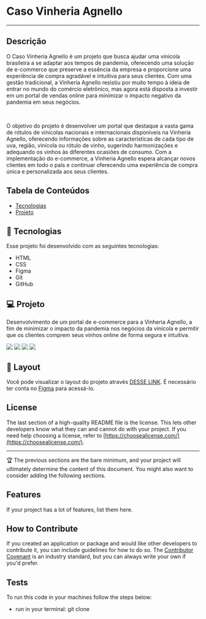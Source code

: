 # Caso Vinheria Agnello

<hr>

## Descrição

O Caso Vinheria Agnello é um projeto que busca ajudar uma vinícola brasileira a se adaptar aos tempos de pandemia, oferecendo uma solução de e-commerce que preserve a essência da empresa e proporcione uma experiência de compra agradável e intuitiva para seus clientes. Com uma gestão tradicional, a Vinheria Agnello resistiu por muito tempo à ideia de entrar no mundo do comércio eletrônico, mas agora está disposta a investir em um portal de vendas online para minimizar o impacto negativo da pandemia em seus negócios.

<br>

O objetivo do projeto é desenvolver um portal que destaque a vasta gama de rótulos de vinícolas nacionais e internacionais disponíveis na Vinheria Agnello, oferecendo informações sobre as características de cada tipo de uva, região, vinícola ou rótulo de vinho, sugerindo harmonizações e adequando os vinhos às diferentes ocasiões de consumo. Com a implementação do e-commerce, a Vinheria Agnello espera alcançar novos clientes em todo o país e continuar oferecendo uma experiência de compra única e personalizada aos seus clientes.

## Tabela de Conteúdos

- [Tecnologias](#tecnologias)
- [Projeto](#projeto)

## 🚀 Tecnologias

Esse projeto foi desenvolvido com as seguintes tecnologias:

- HTML
- CSS
- Figma
- Git
- GitHub

## 💻 Projeto

Desenvolvimento de um portal de e-commerce para a Vinheria Agnello, a fim de minimizar o impacto da pandemia nos negócios da vinícola e permitir que os clientes comprem seus vinhos online de forma segura e intuitiva.
<br>

<img src="./git-img/Home.jpg" />
<img src="./git-img/Vinhos.jpg" />
<img src="./git-img/Sobre%20n%C3%B3s.jpg">
<img src="./git-img/Especifica%C3%A7%C3%A3o%20do%20vinho.jpg">

## 🔖 Layout

Você pode visualizar o layout do projeto através [DESSE LINK](https://www.figma.com/file/tAAnnDmN3aHb2MXMnzwwzW/Caso-da-Vinheria-Agnello?type=design&node-id=3%3A12&t=VtErXQCJXP3ZnYMD-1). É necessário ter conta no [Figma](https://figma.com) para acessá-lo.

## License

The last section of a high-quality README file is the license. This lets other developers know what they can and cannot do with your project. If you need help choosing a license, refer to [https://choosealicense.com/](https://choosealicense.com/).

---

🏆 The previous sections are the bare minimum, and your project will ultimately determine the content of this document. You might also want to consider adding the following sections.

## Features

If your project has a lot of features, list them here.

## How to Contribute

If you created an application or package and would like other developers to contribute it, you can include guidelines for how to do so. The [Contributor Covenant](https://www.contributor-covenant.org/) is an industry standard, but you can always write your own if you'd prefer.

## Tests

To run this code in your machines follow the steps below:

- run in your terminal: git clone
